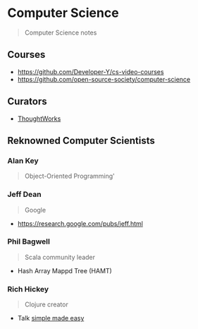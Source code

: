 # Computer Science

> Computer Science notes


## Courses

- https://github.com/Developer-Y/cs-video-courses
- https://github.com/open-source-society/computer-science

## Curators
- [ThoughtWorks](https://www.thoughtworks.com/radar/languages-and-frameworks)

## Reknowned Computer Scientists

### Alan Key 
> Object-Oriented Programming'

### Jeff Dean
> Google

- https://research.google.com/pubs/jeff.html

### Phil Bagwell
> Scala community leader

- Hash Array Mappd Tree (HAMT)

### Rich Hickey
> Clojure creator

- Talk [simple made easy](https://youtu.be/rI8tNMsozo0)